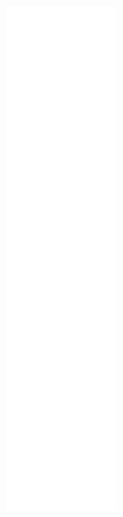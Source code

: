 <!--
### Hi there 👋
-->

<!--
**101br03k/101br03k** is a ✨ _special_ ✨ repository because its `README.md` (this file) appears on your GitHub profile.

Here are some ideas to get you started:

- 🔭 I’m currently working on ...
- 🌱 I’m currently learning ...
- 👯 I’m looking to collaborate on ...
- 🤔 I’m looking for help with ...
- 💬 Ask me about ...
- 📫 How to reach me: ...
- 😄 Pronouns: ...
- ⚡ Fun fact: ...
-->

<!--
![Age](https://img.shields.io/badge/Age-21-blue)
![ProfileViews](https://komarev.com/ghpvc/?username=101br03k)
![Arch](https://img.shields.io/badge/-I_use_Arch_btw-1793D1?logo=archlinux&logoColor=white)
![Static Badge](https://img.shields.io/badge/also_doing-gist-blue?link=https%3A%2F%2Fgist.github.com%2F101br03k%2F)



## My Tech Stack

![Github](https://img.shields.io/badge/-Github-181717?style=flat-square&logo=github&logoColor=white)
![Nginx](https://img.shields.io/badge/-Nginx-009639?style=flat-square&logo=nginx&logoColor=white)
![VSCode](https://img.shields.io/badge/-Visual_Studio_Code-007ACC?style=flat-square&logo=visualstudiocode&logoColor=white)
![HTML5](https://img.shields.io/badge/-HTML5-E34F26?style=flat-square&logo=html5&logoColor=white)
![Python](https://img.shields.io/badge/-Python-3776AB?style=flat-square&logo=python&logoColor=white)
### Homelab
![Ubuntu](https://img.shields.io/badge/-Ubuntu-E95420?style=flat-square&logo=ubuntu&logoColor=white)
![Docker](https://img.shields.io/badge/-Docker-2496ED?style=flat-square&logo=docker&logoColor=white)
![Homepage](https://img.shields.io/badge/-Homepage-1e293b?style=flat-square&logo=homepage&logoColor=white)
![Portainer](https://img.shields.io/badge/-Portainer-13bef9?style=flat-square&logo=portainer&logoColor=white)
![Dockge](https://img.shields.io/badge/-Dockge-74c2ff?style=flat-square&logo=dockge&logoColor=white)
![Pi-Hole](https://img.shields.io/badge/-PiHole-ff0000?style=flat-square&logo=pihole&logoColor=white)
![Dozzle](https://img.shields.io/badge/-Dozzle-ffdd57?style=flat-square&logo=dozzle&logoColor=white)


## Github Stats


![](https://github-profile-summary-cards.vercel.app/api/cards/profile-details?username=101br03k&theme=radical)
![](https://github-profile-summary-cards.vercel.app/api/cards/repos-per-language?username=101br03k&theme=radical)
![](https://github-profile-summary-cards.vercel.app/api/cards/most-commit-language?username=101br03k&theme=radical)
![](https://github-profile-summary-cards.vercel.app/api/cards/stats?username=101br03k&theme=radical)
![](https://github-profile-summary-cards.vercel.app/api/cards/productive-time?username=101br03k&theme=radical)
-->

![metrics](https://raw.githubusercontent.com/101br03k/101br03k/refs/heads/main/github-metrics.svg)
